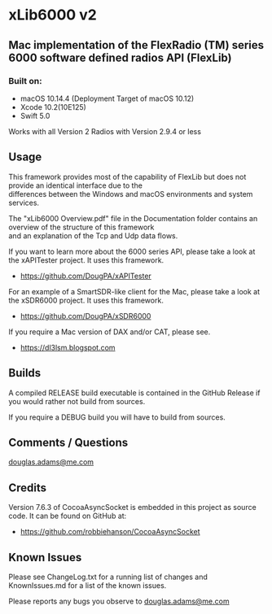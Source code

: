 # xLib6000 v2
## Mac implementation of the FlexRadio (TM) series 6000 software defined radios API (FlexLib)

### Built on:
*  macOS 10.14.4 (Deployment Target of macOS 10.12)
*  Xcode 10.2(10E125)
*  Swift 5.0

Works with all Version 2 Radios with Version 2.9.4 or less

## Usage

This framework provides most of the capability of FlexLib but does not provide an identical  interface due to the  
differences between the Windows and macOS environments and system services.

The "xLib6000 Overview.pdf" file in the Documentation folder contains an overview of the structure of this framework  
and an explanation of the Tcp and Udp data flows.  

If you want to learn more about the 6000 series API, please take a look at the xAPITester project. It uses this framework.

* https://github.com/DougPA/xAPITester

For an example of a SmartSDR-like client for the Mac, please take a look at the xSDR6000 project. It uses this framework.

* https://github.com/DougPA/xSDR6000

If you require a Mac version of DAX and/or CAT, please see.

* https://dl3lsm.blogspot.com


## Builds

A compiled RELEASE build executable is contained in the GitHub Release if you would rather not build from sources.  

If you require a DEBUG build you will have to build from sources.   


## Comments / Questions

douglas.adams@me.com


## Credits

Version 7.6.3 of CocoaAsyncSocket is embedded in this project as source code. It can be found on GitHub at:  

* https://github.com/robbiehanson/CocoaAsyncSocket


## Known Issues

Please see ChangeLog.txt for a running list of changes and KnownIssues.md for a list of the known issues.

Please reports any bugs you observe to douglas.adams@me.com
